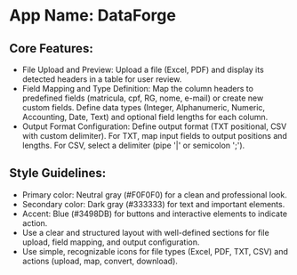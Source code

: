 # **App Name**: DataForge

## Core Features:

- File Upload and Preview: Upload a file (Excel, PDF) and display its detected headers in a table for user review.
- Field Mapping and Type Definition: Map the column headers to predefined fields (matricula, cpf, RG, nome, e-mail) or create new custom fields. Define data types (Integer, Alphanumeric, Numeric, Accounting, Date, Text) and optional field lengths for each column.
- Output Format Configuration: Define output format (TXT positional, CSV with custom delimiter). For TXT, map input fields to output positions and lengths. For CSV, select a delimiter (pipe '|' or semicolon ';').

## Style Guidelines:

- Primary color: Neutral gray (#F0F0F0) for a clean and professional look.
- Secondary color: Dark gray (#333333) for text and important elements.
- Accent: Blue (#3498DB) for buttons and interactive elements to indicate action.
- Use a clear and structured layout with well-defined sections for file upload, field mapping, and output configuration.
- Use simple, recognizable icons for file types (Excel, PDF, TXT, CSV) and actions (upload, map, convert, download).